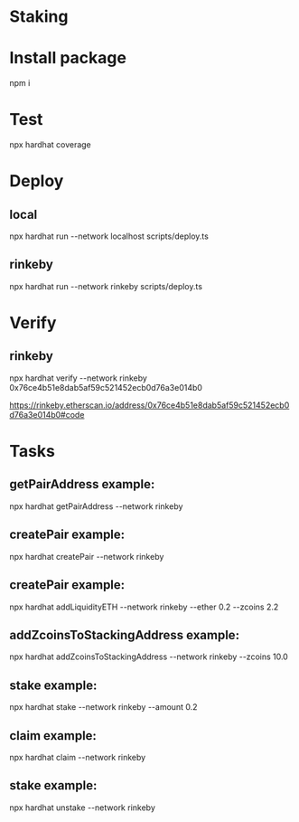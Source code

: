 # Staking

# Install package

npm i

# Test

npx hardhat coverage<br />

# Deploy

## local

npx hardhat run --network localhost scripts/deploy.ts

## rinkeby

npx hardhat run --network rinkeby scripts/deploy.ts<br />

# Verify

## rinkeby

npx hardhat verify --network rinkeby 0x76ce4b51e8dab5af59c521452ecb0d76a3e014b0<br />

https://rinkeby.etherscan.io/address/0x76ce4b51e8dab5af59c521452ecb0d76a3e014b0#code

# Tasks 

## getPairAddress example: 

npx hardhat getPairAddress --network rinkeby 

## createPair example: 

npx hardhat createPair --network rinkeby 

## createPair example: 

npx hardhat addLiquidityETH --network rinkeby --ether 0.2 --zcoins 2.2

## addZcoinsToStackingAddress example: 

npx hardhat addZcoinsToStackingAddress --network rinkeby --zcoins 10.0

## stake example: 

npx hardhat stake --network rinkeby --amount 0.2

## claim example: 

npx hardhat claim --network rinkeby


## stake example: 

npx hardhat unstake --network rinkeby


